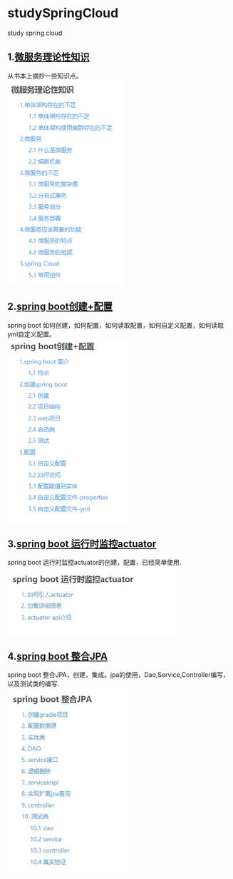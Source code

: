 # studySpringCloud
study spring cloud

## 1.[微服务理论性知识](https://blog.csdn.net/a18792721831/article/details/104275405)
从书本上摘抄一些知识点。  
![alt 微服务理论性知识](images/微服务理论性知识.png)
## 2.[spring boot创建+配置](https://blog.csdn.net/a18792721831/article/details/104290947)
spring boot 如何创建，如何配置，如何读取配置，如何自定义配置，如何读取yml自定义配置。  
![alt spring boot创建+配置](images/spring%20boot创建+配置.png)
## 3.[spring boot 运行时监控actuator](https://blog.csdn.net/a18792721831/article/details/104363642)
spring boot 运行时监控actuator的创建，配置，已经简单使用.  
![alt spring boot 运行时监控actuator](images/spring%20boot%20运行时监控actuator.jpg)
## 4.[spring boot 整合JPA](https://blog.csdn.net/a18792721831/article/details/104380311)
spring boot 整合JPA，创建，集成。jpa的使用，Dao,Service,Controller编写，以及测试类的编写.  
![alt spring boot 整合JPA](images/spring%20boot%20整合JPA.jpg)